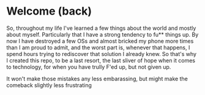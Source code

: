# Welcome (back)

So, throughout my life I've learned a few things about the world and mostly about myself. Particularly that I have a strong tendency to fu** things up. By now I have destroyed a few OSs and almost bricked my phone more times than I am proud to admit, and the worst part is, whenever that happens, I spend hours trying to rediscover that solution I already knew. So that's why I created this repo, to be a last resort, the last sliver of hope when it comes to technology, for when you have trully F'ed up, but not given up.

It won't make those mistakes any less embarassing, but might make the comeback slightly less frustrating
